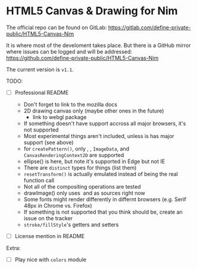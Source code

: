 HTML5 Canvas & Drawing for Nim
==============================

The official repo can be found on GitLab:
https://gitlab.com/define-private-public/HTML5-Canvas-Nim

It is where most of the develoment takes place.  But there is a GitHub mirror
where issues can be logged and will be addressed:
https://github.com/define-private-public/HTML5-Canvas-Nim

The current version is `v1.1`.


TODO:
 - [ ] Professional README
   - Don't forget to link to the mozilla docs
   - 2D drawing canvas only (maybe other ones in the future)
     - link to webgl package
   - If something doesn't have support accross all major browsers, it's not supported
   - Most experimental things aren't included, unless is has major support (see above)
   - for `createPattern()`, only <img>, <canvas>, `ImageData`, and `CanvasRenderingContext2D` are supported
   - ellipse() is here, but note it's supported in Edge but not IE
   - There are `distinct` types for things (list them)
   - `resetTransform()` is actually emulated instead of being the real function call
   - Not all of the compositing operations are tested
   - drawImage() only uses <image> and <canvas> as sources right now
   - Some fonts might render differently in differnt browsers (e.g. Serif 48px in Chrome vs. Firefox)
   - If something is not supported that you think should be, create an issue on the tracker
   - `stroke/fillStyle`'s getters and setters
 - [ ] License mention in README


Extra:
 - [ ] Play nice with `colors` module


